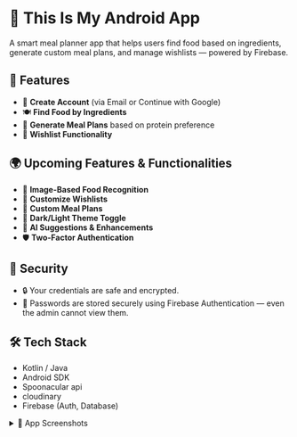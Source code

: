 # 📱 This Is My Android App

A smart meal planner app that helps users find food based on ingredients, generate custom meal plans, and manage wishlists — powered by Firebase.

## 🚀 Features
  - 🔐 **Create Account** (via Email or Continue with Google)
  - 🍽️ **Find Food by Ingredients**
  - 🥗 **Generate Meal Plans** based on protein preference
  - 💖 **Wishlist Functionality**

## 🌍 Upcoming Features & Functionalities
  - 📸 **Image-Based Food Recognition**
  - 🎯 **Customize Wishlists**
  - 🧩 **Custom Meal Plans**
  - 🌙 **Dark/Light Theme Toggle**
  - 🤖 **AI Suggestions & Enhancements**
  - 🛡️ **Two-Factor Authentication**

## 🥈 Security
  - 🔒 Your credentials are safe and encrypted.
  - 🔐 Passwords are stored securely using Firebase Authentication — even the admin cannot view them.

## 🛠️ Tech Stack
  - Kotlin / Java
  - Android SDK
  - Spoonacular api
  - cloudinary
  - Firebase (Auth, Database)

<details>
<summary>📸 App Screenshots</summary>

![home main section](https://github.com/user-attachments/assets/4259cd79-9444-44c0-b099-ca883cdedc15)
![hamburger menu](https://github.com/user-attachments/assets/8043c493-396c-4bb8-a089-afd59cd02ff2)
![forgot](https://github.com/user-attachments/assets/abd12428-d4d1-425e-adc4-2f6ce412eb20)
![Food details](https://github.com/user-attachments/assets/c8c72c0d-accb-4d0a-9dd9-1a8e0d709445)
![food after search on ingreds](https://github.com/user-attachments/assets/6d379351-633f-46c0-b82e-25337a4f12d6)
![splash screen](https://github.com/user-attachments/assets/2d7d12ab-6f4a-4750-a886-d48c77634557)
![signup](https://github.com/user-attachments/assets/c53f413b-c74f-4455-a0d4-742d2ccd6bf7)
![search food by ingredients](https://github.com/user-attachments/assets/2e6d7a91-b595-49c7-9286-68179bb6184b)
![after task completion](https://github.com/user-attachments/assets/cf7905ac-75f4-4a5c-b4f8-4613683f4605)
![Complete task](https://github.com/user-attachments/assets/9461c7f6-9393-4f65-990f-67dc7a1e288f)
![list of save dinner meal plans](https://github.com/user-attachments/assets/b16f4fba-5568-4587-b3e8-563e0465c954)
![list of save lunch meal plans](https://github.com/user-attachments/assets/f383ef54-39c8-4eed-a651-b5880596155a)
![list of save breakfast meal plans](https://github.com/user-attachments/assets/557ae1f0-e481-457d-85b5-a710e98f83b8)
![saved meal plan](https://github.com/user-attachments/assets/838c2bde-3818-43ea-a493-541cd6bb7665)
![empty saved meal plan](https://github.com/user-attachments/assets/81f6b568-767b-4824-823e-222e1fefad08)
![wishlist](https://github.com/user-attachments/assets/109de2bf-ae08-4958-b266-cd74f8b04ae0)
![categories food](https://github.com/user-attachments/assets/b612fc42-d91b-4b90-858b-1ba6caca1811)
![profile](https://github.com/user-attachments/assets/9519acf3-c6d9-4cd3-b128-84493ef86bcd)
![edit profile](https://github.com/user-attachments/assets/9acc64af-9665-4c45-ba97-ea539168b425)
![meal planner 2nd](https://github.com/user-attachments/assets/328feef7-0884-4539-8be8-0355fcee714c)
![Meal planner](https://github.com/user-attachments/assets/73f6d175-1a4e-45a4-a984-d08c133f1f57)
![popular food](https://github.com/user-attachments/assets/c6fc5ce1-0b1c-463e-bb11-5a8532970cf1)
![login](https://github.com/user-attachments/assets/3026ddd7-be64-4b60-b03c-5f2277d105b1)
![home](https://github.com/user-attachments/assets/9f2f4176-c90c-4f89-8260-0a9a4a069600)

</details>
